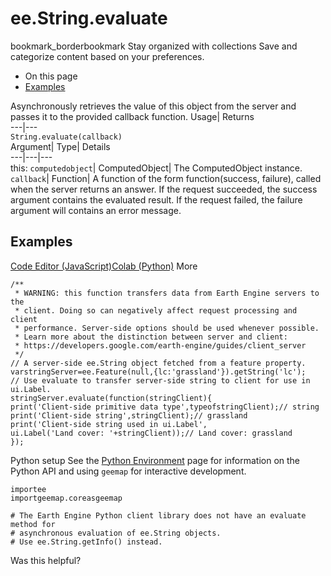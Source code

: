  
#  ee.String.evaluate 
bookmark_borderbookmark Stay organized with collections  Save and categorize content based on your preferences.
  * On this page
  * [Examples](https://developers.google.com/earth-engine/apidocs/ee-string-evaluate#examples)


Asynchronously retrieves the value of this object from the server and passes it to the provided callback function. 
Usage| Returns  
---|---  
`String.evaluate(callback)`  
Argument| Type| Details  
---|---|---  
this: `computedobject`| ComputedObject| The ComputedObject instance.  
`callback`| Function| A function of the form function(success, failure), called when the server returns an answer. If the request succeeded, the success argument contains the evaluated result. If the request failed, the failure argument will contains an error message.  
## Examples
[Code Editor (JavaScript)](https://developers.google.com/earth-engine/apidocs/ee-string-evaluate#code-editor-javascript-sample)[Colab (Python)](https://developers.google.com/earth-engine/apidocs/ee-string-evaluate#colab-python-sample) More
```
/**
 * WARNING: this function transfers data from Earth Engine servers to the
 * client. Doing so can negatively affect request processing and client
 * performance. Server-side options should be used whenever possible.
 * Learn more about the distinction between server and client:
 * https://developers.google.com/earth-engine/guides/client_server
 */
// A server-side ee.String object fetched from a feature property.
varstringServer=ee.Feature(null,{lc:'grassland'}).getString('lc');
// Use evaluate to transfer server-side string to client for use in ui.Label.
stringServer.evaluate(function(stringClient){
print('Client-side primitive data type',typeofstringClient);// string
print('Client-side string',stringClient);// grassland
print('Client-side string used in ui.Label',
ui.Label('Land cover: '+stringClient));// Land cover: grassland
});
```
Python setup
See the [ Python Environment](https://developers.google.com/earth-engine/guides/python_install) page for information on the Python API and using `geemap` for interactive development.
```
importee
importgeemap.coreasgeemap
```
```
# The Earth Engine Python client library does not have an evaluate method for
# asynchronous evaluation of ee.String objects.
# Use ee.String.getInfo() instead.
```

Was this helpful?
